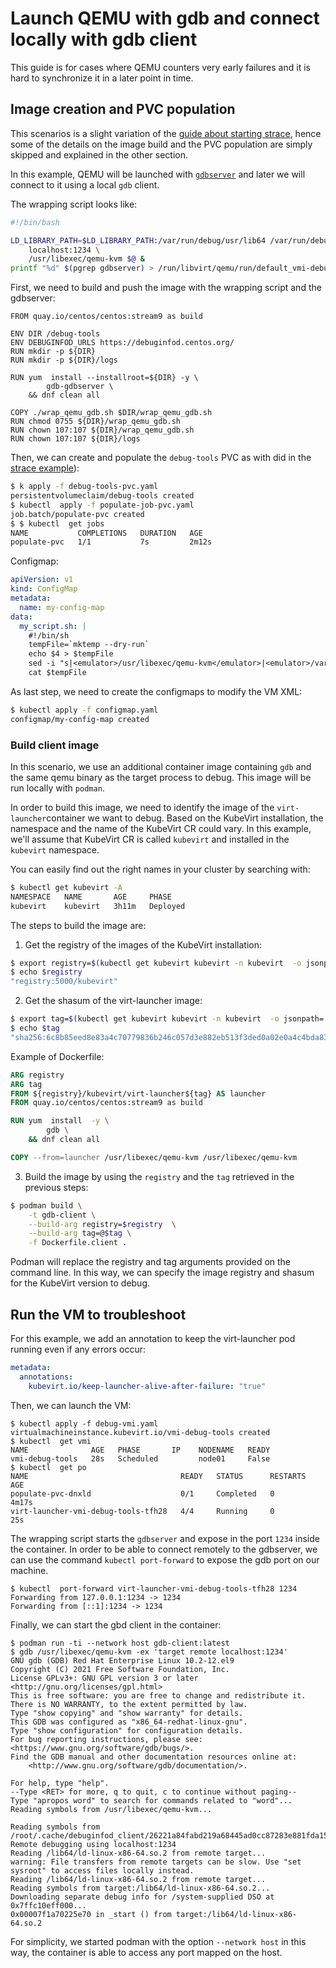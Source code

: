 # Launch QEMU with gdb and connect locally with gdb client

This guide is for cases where QEMU counters very early failures and it is hard to synchronize it in a later point in time.

## Image creation and PVC population

This scenarios is a slight variation of the [guide about starting strace](launch-qemu-strace.md), hence some of the details on the image build and the PVC population are simply skipped and explained in the other section.

In this example, QEMU will be launched with [`gdbserver`](https://man7.org/linux/man-pages/man1/gdbserver.1.html) and later we will connect to it using a local `gdb` client.

The wrapping script looks like:
```bash
#!/bin/bash

LD_LIBRARY_PATH=$LD_LIBRARY_PATH:/var/run/debug/usr/lib64 /var/run/debug/usr/bin/gdbserver \
	localhost:1234 \
	/usr/libexec/qemu-kvm $@ &
printf "%d" $(pgrep gdbserver) > /run/libvirt/qemu/run/default_vmi-debug-tools.pid

```

First, we need to build and push the image with the wrapping script and the gdbserver:
```Dockefile
FROM quay.io/centos/centos:stream9 as build

ENV DIR /debug-tools
ENV DEBUGINFOD_URLS https://debuginfod.centos.org/
RUN mkdir -p ${DIR}
RUN mkdir -p ${DIR}/logs

RUN yum  install --installroot=${DIR} -y \
        gdb-gdbserver \
    && dnf clean all

COPY ./wrap_qemu_gdb.sh $DIR/wrap_qemu_gdb.sh
RUN chmod 0755 ${DIR}/wrap_qemu_gdb.sh
RUN chown 107:107 ${DIR}/wrap_qemu_gdb.sh
RUN chown 107:107 ${DIR}/logs
```

Then, we can create and populate the `debug-tools` PVC as with did in the [strace example](launch-qemu-strace.md)):
```bash
$ k apply -f debug-tools-pvc.yaml
persistentvolumeclaim/debug-tools created
$ kubectl  apply -f populate-job-pvc.yaml
job.batch/populate-pvc created
$ $ kubectl  get jobs
NAME           COMPLETIONS   DURATION   AGE
populate-pvc   1/1           7s         2m12s
```

Configmap:
```yaml
apiVersion: v1
kind: ConfigMap
metadata:
  name: my-config-map
data:
  my_script.sh: |
    #!/bin/sh
    tempFile=`mktemp --dry-run`
    echo $4 > $tempFile
    sed -i "s|<emulator>/usr/libexec/qemu-kvm</emulator>|<emulator>/var/run/debug/wrap_qemu_gdb.sh</emulator>|" $tempFile
    cat $tempFile
```

As last step, we need to create the configmaps to modify the VM XML:
```bash
$ kubectl apply -f configmap.yaml
configmap/my-config-map created
```

### Build client image

In this scenario, we use an additional container image containing `gdb` and the same qemu binary as the target process to debug. This image will be run locally with `podman`.

In order to build this image, we need to identify the image of the `virt-launcher`container we want to debug. Based on the KubeVirt installation, the namespace and the name of the KubeVirt CR could vary. In this example, we'll assume that KubeVirt CR is called `kubevirt` and installed in the `kubevirt` namespace.

You can easily find out the right names in your cluster by searching with:
```bash
$ kubectl get kubevirt -A
NAMESPACE   NAME       AGE     PHASE
kubevirt    kubevirt   3h11m   Deployed
```

The steps to build the image are:

1. Get the registry of the images of the KubeVirt installation:
```bash
$ export registry=$(kubectl get kubevirt kubevirt -n kubevirt  -o jsonpath='{.status.observedDeploymentConfig}' |jq '.registry'|tr -d "\"")
$ echo $registry
"registry:5000/kubevirt"
```

2. Get the shasum of the virt-launcher image:
```bash
$ export tag=$(kubectl get kubevirt kubevirt -n kubevirt  -o jsonpath='{.status.observedDeploymentConfig}' |jq '.virtLauncherSha'|tr -d "\"")
$ echo $tag
"sha256:6c8b85eed8e83a4c70779836b246c057d3e882eb513f3ded0a02e0a4c4bda837"
```

Example of Dockerfile:
```dockerfile
ARG registry
ARG tag
FROM ${registry}/kubevirt/virt-launcher${tag} AS launcher
FROM quay.io/centos/centos:stream9 as build

RUN yum  install  -y \
        gdb \
    && dnf clean all

COPY --from=launcher /usr/libexec/qemu-kvm /usr/libexec/qemu-kvm
```

3. Build the image by using the `registry` and the `tag` retrieved in the previous steps:
```bash
$ podman build \
    -t gdb-client \
    --build-arg registry=$registry  \
    --build-arg tag=@$tag \
    -f Dockerfile.client .
```

Podman will replace the registry and tag arguments provided on the command line. In this way, we can specify the image registry and shasum for the KubeVirt version to debug.

## Run the VM to troubleshoot

For this example, we add an annotation to keep the virt-launcher pod running even if any errors occur:
```yaml
metadata:
  annotations:
    kubevirt.io/keep-launcher-alive-after-failure: "true"
```

Then, we can launch the VM:
```console
$ kubectl apply -f debug-vmi.yaml
virtualmachineinstance.kubevirt.io/vmi-debug-tools created
$ kubectl  get vmi
NAME              AGE   PHASE       IP    NODENAME   READY
vmi-debug-tools   28s   Scheduled         node01     False
$ kubectl  get po
NAME                                  READY   STATUS      RESTARTS   AGE
populate-pvc-dnxld                    0/1     Completed   0          4m17s
virt-launcher-vmi-debug-tools-tfh28   4/4     Running     0          25s
```


The wrapping script starts the `gdbserver` and expose in the port `1234` inside the container. In order to be able to connect remotely to the gdbserver, we can use the command `kubectl port-forward` to expose the gdb port on our machine.

```console
$ kubectl  port-forward virt-launcher-vmi-debug-tools-tfh28 1234
Forwarding from 127.0.0.1:1234 -> 1234
Forwarding from [::1]:1234 -> 1234

```

Finally, we can start the gbd client in the container:
```console
$ podman run -ti --network host gdb-client:latest
$ gdb /usr/libexec/qemu-kvm -ex 'target remote localhost:1234'
GNU gdb (GDB) Red Hat Enterprise Linux 10.2-12.el9
Copyright (C) 2021 Free Software Foundation, Inc.
License GPLv3+: GNU GPL version 3 or later <http://gnu.org/licenses/gpl.html>
This is free software: you are free to change and redistribute it.
There is NO WARRANTY, to the extent permitted by law.
Type "show copying" and "show warranty" for details.
This GDB was configured as "x86_64-redhat-linux-gnu".
Type "show configuration" for configuration details.
For bug reporting instructions, please see:
<https://www.gnu.org/software/gdb/bugs/>.
Find the GDB manual and other documentation resources online at:
    <http://www.gnu.org/software/gdb/documentation/>.

For help, type "help".
--Type <RET> for more, q to quit, c to continue without paging--
Type "apropos word" to search for commands related to "word"...
Reading symbols from /usr/libexec/qemu-kvm...

Reading symbols from /root/.cache/debuginfod_client/26221a84fabd219a68445ad0cc87283e881fda15/debuginfo...
Remote debugging using localhost:1234
Reading /lib64/ld-linux-x86-64.so.2 from remote target...
warning: File transfers from remote targets can be slow. Use "set sysroot" to access files locally instead.
Reading /lib64/ld-linux-x86-64.so.2 from remote target...
Reading symbols from target:/lib64/ld-linux-x86-64.so.2...
Downloading separate debug info for /system-supplied DSO at 0x7ffc10eff000...
0x00007f1a70225e70 in _start () from target:/lib64/ld-linux-x86-64.so.2
```

For simplicity, we started podman with the option `--network host` in this way, the container is able to access any port mapped on the host.

